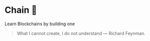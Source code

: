 # Chain 🔗
Learn Blockchains by building one

> What I cannot create, I do not understand — Richard Feynman.

